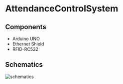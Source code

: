 # AttendanceControlSystem

## Components

- Arduino UNO
- Ethernet Shield
- RFID-RC522

## Schematics

![schematics](https://raw.githubusercontent.com/rad8329/AttendanceControlSystem/tree/master/embedded/asiscontrol.png)
